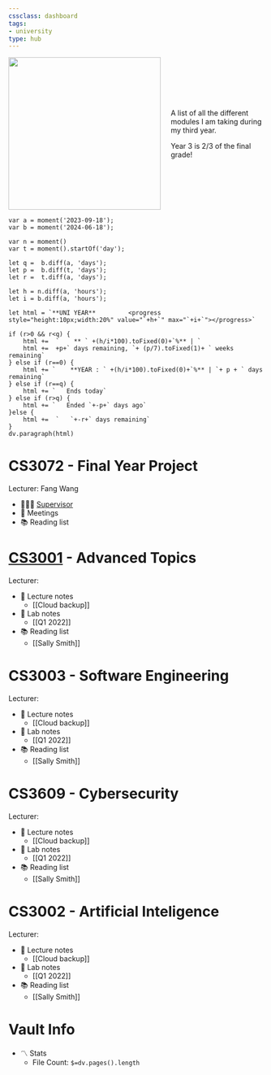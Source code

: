 ```yaml
---
cssclass: dashboard
tags:
- university 
type: hub
---
```

<div style="display: flex; align-items: center;">
  <div style="margin-right: 20px;">
    <img src="https://giffiles.alphacoders.com/215/215911.gif" width="300">
  </div>
  <div>
    <p>A list of all the different modules I am taking during my third year.</p>
    <p>Year 3 is 2/3 of the final grade!</p>
  </div>
</div>

```dataviewjs
var a = moment('2023-09-18');
var b = moment('2024-06-18');

var n = moment()
var t = moment().startOf('day');

let q =  b.diff(a, 'days');
let p =  b.diff(t, 'days');
let r =  t.diff(a, 'days');

let h = n.diff(a, 'hours');
let i = b.diff(a, 'hours');

let html = `**UNI YEAR**         <progress style="height:10px;width:20%" value="`+h+`" max="`+i+`"></progress>`

if (r>0 && r<q) {
	html +=  `    ** ` +(h/i*100).toFixed(0)+`%** | `
	html +=  +p+` days remaining, `+ (p/7).toFixed(1)+ ` weeks remaining`
} else if (r==0) {
	html += `    **YEAR : ` +(h/i*100).toFixed(0)+`%** | `+ p + ` days remaining`
} else if (r==q) {
	html += `   Ends today`
} else if (r>q) {
	html += `   Ended `+-p+` days ago`
}else {
	html +=  `   `+-r+` days remaining`
}
dv.paragraph(html)
```

# CS3072 - Final Year Project
Lecturer: Fang Wang

- 👨‍👩‍👦 [Supervisor](notes/university/year3/cs3072/fyp-supervisor.md)
-  👥 Meetings
- 📚 Reading list

# [CS3001](notes/university/year3/cs3002/cs3002.md) - Advanced Topics
Lecturer:

- 💼 Lecture notes
	- [[Cloud backup]]
- 🔬 Lab notes
	- [[Q1 2022]]
- 📚 Reading list
	- [[Sally Smith]]
# CS3003 - Software Engineering
Lecturer:

- 💼 Lecture notes
	- [[Cloud backup]]
- 🔬 Lab notes
	- [[Q1 2022]]
- 📚 Reading list
	- [[Sally Smith]]
# CS3609 - Cybersecurity
Lecturer:

- 💼 Lecture notes
	- [[Cloud backup]]
- 🔬 Lab notes
	- [[Q1 2022]]
- 📚 Reading list
	- [[Sally Smith]]
# CS3002 - Artificial Inteligence
Lecturer:

- 💼 Lecture notes
	- [[Cloud backup]]
- 🔬 Lab notes
	- [[Q1 2022]]
- 📚 Reading list
	- [[Sally Smith]]
# Vault Info
- 〽️ Stats
	-  File Count: `$=dv.pages().length`